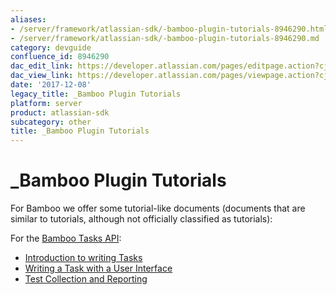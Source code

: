 ```yaml
---
aliases:
- /server/framework/atlassian-sdk/-bamboo-plugin-tutorials-8946290.html
- /server/framework/atlassian-sdk/-bamboo-plugin-tutorials-8946290.md
category: devguide
confluence_id: 8946290
dac_edit_link: https://developer.atlassian.com/pages/editpage.action?cjm=wozere&pageId=8946290
dac_view_link: https://developer.atlassian.com/pages/viewpage.action?cjm=wozere&pageId=8946290
date: '2017-12-08'
legacy_title: _Bamboo Plugin Tutorials
platform: server
product: atlassian-sdk
subcategory: other
title: _Bamboo Plugin Tutorials
---
```

# \_Bamboo Plugin Tutorials

For Bamboo we offer some tutorial-like documents (documents that are similar to tutorials, although not officially classified as tutorials):

For the [Bamboo Tasks API](https://developer.atlassian.com/display/BAMBOODEV/Bamboo+Tasks+API):

-   [Introduction to writing Tasks](https://developer.atlassian.com/display/BAMBOODEV/Introduction+to+writing+Tasks)
-   [Writing a Task with a User Interface](https://developer.atlassian.com/display/BAMBOODEV/Writing+a+Task+with+a+User+Interface)
-   [Test Collection and Reporting](https://developer.atlassian.com/display/BAMBOODEV/Test+Collection+and+Reporting)



















